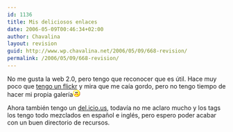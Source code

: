 ```yaml
---
id: 1136
title: Mis deliciosos enlaces
date: 2006-05-09T00:46:34+02:00
author: Chavalina
layout: revision
guid: http://www.wp.chavalina.net/2006/05/09/668-revision/
permalink: /2006/05/09/668-revision/
---
```

No me gusta la web 2.0, pero tengo que reconocer que es &uacute;til. Hace muy poco que <a href="http://www.flickr.com/photos/chavalina/" target="_blank">tengo un flickr</a> y mira que me ca&iacute;a gordo, pero no tengo tiempo de hacer mi propia galer&iacute;a![emo](/imagenes/emoticonos/triste.gif) 

Ahora tambi&eacute;n tengo un <a href="http://del.icio.us/chavalina" target="_blank">del.icio.us</a>, todav&iacute;a no me aclaro mucho y los tags los tengo todo mezclados en espa&ntilde;ol e ingl&eacute;s, pero espero poder acabar con un buen directorio de recursos.